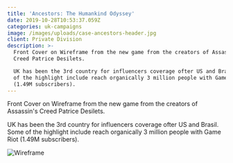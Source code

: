 ```yaml
---
title: 'Ancestors: The Humankind Odyssey'
date: 2019-10-28T10:53:37.059Z
categories: uk-campaigns
image: /images/uploads/case-ancestors-header.jpg
client: Private Division
description: >-
  Front Cover on Wireframe from the new game from the creators of Assassin's
  Creed Patrice Desilets. 

  UK has been the 3rd country for influencers coverage ofter US and Brasil. Some
  of the highlight include reach organically 3 million people with Game Riot
  (1.49M subscribers).
---
```

Front Cover on Wireframe from the new game from the creators of Assassin's Creed Patrice Desilets. 

UK has been the 3rd country for influencers coverage ofter US and Brasil. Some of the highlight include reach organically 3 million people with Game Riot (1.49M subscribers).

![Wireframe](/images/uploads/case-ancestors-img.jpg "Wireframe")
